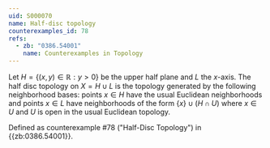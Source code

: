```yaml
---
uid: S000070
name: Half-disc topology
counterexamples_id: 78
refs:
  - zb: "0386.54001" 
    name: Counterexamples in Topology
---
```


Let $H = \{(x,y) \in \mathbb{R} : y>0\}$ be the upper half plane and $L$ the $x$-axis. The half disc topology on $X = H \cup L$ is the topology generated by the following neighborhood bases: points $x\in H$ have the usual Euclidean neighborhoods and points $x \in L$ have neighborhoods of the form $\{x\} \cup (H \cap U)$ where $x \in U$ and $U$ is open in the usual Euclidean topology.

Defined as counterexample #78 ("Half-Disc Topology")
in {{zb:0386.54001}}.
